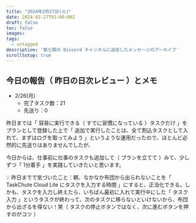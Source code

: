 ```yaml
---
title: "2024年2月27日(火)"
date: 2024-02-27T01:00:00Z
draft: false
toc: false
images:
tags: 
  - untagged
description: '第七期の Discord チャンネルに送信したメッセージのアーカイブ'
scrolltotop: true
---
```


## 今日の報告（ 昨日の日次レビュー ）とメモ

- 2/26(月)
  - 完了タスク数：21
  - 先送り：0

昨日までは「 容易に実行できる（ すでに習慣になっている ）タスクだけ 」をプランとして登録した上で「 追加で実行したことは、全て割込タスクとして入れて、まずはログを取ってみよう 」というような運用だったので、ほとんど必然的に先送りはありませんでしたが、

今日からは、仕事前に仕事のタスクも追加して（ プランを立てて ）みて、少しずつ「 1分着手 」を実践していきたいと思います。

💡 昨日までで気づいたこと：朝、なかなか布団から出られないことを「 TaskChute Cloud Lite にタスクを入力する時間 」にすると、正当化できる。しかも、タスクを入力し終えたら、いちばん最初に入れて実行中にした「 タスク 入力 」というタスクが終わって、次のタスクに移らないといけないから、布団から出ざるを得ない！笑（ タスクの停止ボタンではなく、次に進むボタンを押すのがコツ ）
